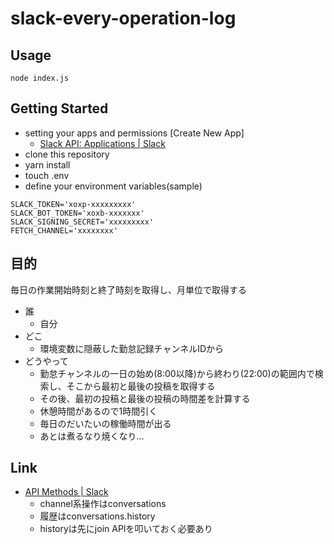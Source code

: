 # slack-every-operation-log

## Usage

```shell
node index.js
```

## Getting Started

- setting your apps and permissions [Create New App]
  - [Slack API: Applications | Slack](https://api.slack.com/apps)
- clone this repository
- yarn install
- touch .env
- define your environment variables(sample)

```env
SLACK_TOKEN='xoxp-xxxxxxxxx'
SLACK_BOT_TOKEN='xoxb-xxxxxxx'
SLACK_SIGNING_SECRET='xxxxxxxxx'
FETCH_CHANNEL='xxxxxxxx'
```

## 目的

毎日の作業開始時刻と終了時刻を取得し、月単位で取得する

- 誰
  - 自分
- どこ
  - 環境変数に隠蔽した勤怠記録チャンネルIDから
- どうやって
  - 勤怠チャンネルの一日の始め(8:00以降)から終わり(22:00)の範囲内で検索し、そこから最初と最後の投稿を取得する
  - その後、最初の投稿と最後の投稿の時間差を計算する
  - 休憩時間があるので1時間引く
  - 毎日のだいたいの稼働時間が出る
  - あとは煮るなり焼くなり…


## Link

- [API Methods | Slack](https://api.slack.com/methods)
  - channel系操作はconversations
  - 履歴はconversations.history
  - historyは先にjoin APIを叩いておく必要あり
